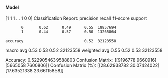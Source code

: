 #### Model
[1 1 1 ... 1 0 0]
Classification Report:
              precision    recall  f1-score   support

           0       0.62      0.49      0.55  18857694
           1       0.44      0.57      0.50  13265864

    accuracy                           0.52  32123558
   macro avg       0.53      0.53      0.52  32123558
weighted avg       0.55      0.52      0.53  32123558

Accuracy: 0.5229054639588803
Confusion Matrix:
[[9196778 9660916]
 [5665058 7600806]]
Confusion Matrix (%):
[[28.62938782 30.07424022]
 [17.63521338 23.66115858]]
